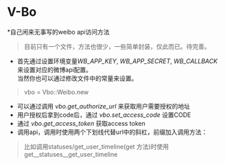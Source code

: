 # V-Bo
*自己闲来无事写的weibo api访问方法

> 目前只有一个文件，方法也很少，一些简单封装，仅此而已。待完善。

- 首先通过设置环境变量*WB_APP_KEY*, *WB_APP_SECRET*, *WB_CALLBACK*来设置对应的微博api配置。\
当然你也可以通过修改文件中的常量来设置。

> vbo = Vbo::Weibo.new
- 可以通过调用 *vbo.get_authorize_url* 来获取用户需要授权的地址
- 用户授权后拿到code后，通过 *vbo.set_access_code* 设置CODE
- 通过 *vbo.get_access_token* 获取access token
- 调用api，调用时使用两个下划线代替url中的斜杠，前缀加入调用方法：
> 比如调用statuses/get_user_timeline(get 方法)时使用get__statuses__get_user_timeline
